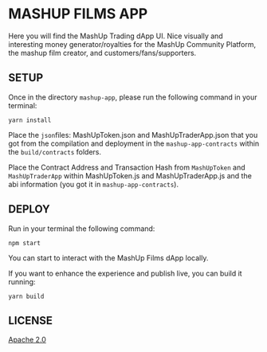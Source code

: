 # MASHUP FILMS APP

Here you will find the MashUp Trading dApp UI. 
Nice visually and interesting money generator/royalties for the MashUp Community Platform, the mashup film creator, and customers/fans/supporters.

## SETUP
Once in the directory `mashup-app`, please run the following command in your terminal:

`yarn install`

Place the `json`files: MashUpToken.json and MashUpTraderApp.json that you got from the compilation and deployment in the `mashup-app-contracts` within the `build/contracts` folders.

Place the Contract Address and Transaction Hash from `MashUpToken` and `MashUpTraderApp` within MashUpToken.js and MashUpTraderApp.js and the abi information (you got it in `mashup-app-contracts`).

## DEPLOY
Run in your terminal the following command:

`npm start`

You can start to interact with the MashUp Films dApp locally.

If you want to enhance the experience and publish live, you can build it running:

`yarn build`


## LICENSE

[Apache 2.0](https://github.com/ivanmolto/mashup-films/blob/main/LICENSE)